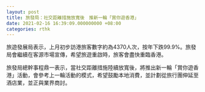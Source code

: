 ```yaml
---
layout: post
title: 旅發局：社交距離措施放寬後　推新一輪「賞你遊香港」
date: 2021-02-16 16:39:09.000000000 +08:00
categories: rthk
---
```


旅遊發展局表示，上月初步訪港旅客數字約為4370人次，按年下跌99.9%。旅發局會繼續在客源市場宣傳，希望旅遊重啟時，旅客會盡快重臨香港。

旅發局總幹事程鼎一表示，當社交距離措施陸續放寬後，將推出新一輪「賞你遊香港」活動，會參考上一輪活動的模式，希望鼓勵本地消費，並計劃從旅行團伸延至酒店業，並正與業界商討。
